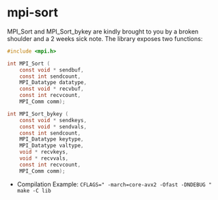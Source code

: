 # mpi-sort

MPI_Sort and MPI_Sort_bykey are kindly brought to you by a broken shoulder and a 2 weeks sick note.
The library exposes two functions:

```c
#include <mpi.h>

int MPI_Sort (
    const void * sendbuf,
    const int sendcount,
    MPI_Datatype datatype,
    const void * recvbuf,
    const int recvcount,
    MPI_Comm comm);

int MPI_Sort_bykey (
    const void * sendkeys,
    const void * sendvals,
    const int sendcount,
    MPI_Datatype keytype,
    MPI_Datatype valtype,
    void * recvkeys,
    void * recvvals,
    const int recvcount,
    MPI_Comm comm);
```

* Compilation
Example: `CFLAGS=" -march=core-avx2 -Ofast -DNDEBUG " make -C lib`